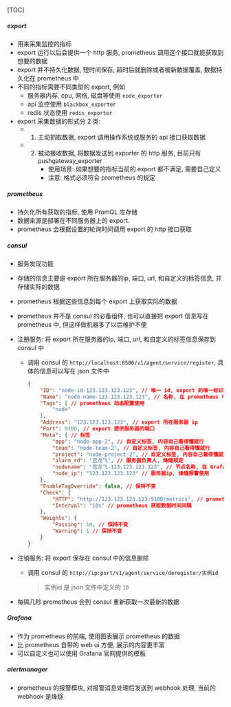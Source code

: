 [TOC]

##### export

- 用来采集监控的指标
- export 运行以后会提供一个 http 服务, prometheus 调用这个接口就能获取到想要的数据
- export 并不持久化数据, 短时间保存, 超时后就删除或者被新数据覆盖, 数据持久化在 prometheus 中
- 不同的指标需要不同类型的 export, 例如
  - 服务器内存, cpu, 网络, 磁盘等使用 `node_exporter`
  - api 监控使用 `blackbox_exporter` 
  - redis 状态使用 `redis_exporter`
- export 采集数据的形式分 2 类:
  - 1. 主动抓取数据, export 调用操作系统或服务的 api 接口获取数据
  - 2. 被动接收数据, 将数据发送到 exporter 的 http 服务, 目前只有 pushgateway_exporter
       - 使用场景: 如果想要的指标当前的 export 都不满足, 需要自己定义
       - 注意: 格式必须符合 prometheus 的规定

##### prometheus

- 持久化所有获取的指标, 使用 PromQL 库存储
- 数据来源是部署在不同服务器上的 export. 
- prometheus 会根据设置的轮询时间调用 export 的 http 接口获取

##### consul

- 服务发现功能

- 存储的信息主要是 export 所在服务器的ip, 端口, url, 和自定义的标签信息, 并存储实际的数据

- prometheus 根据这些信息到每个 export 上获取实际的数据

- prometheus 并不是 consul 的必备组件, 也可以直接把 export 信息写在 prometheus 中, 但这样做机器多了以后维护不便

- 注册服务: 将 export  所在服务器的ip, 端口, url, 和自定义的标签信息保存到 consul 中

  - 调用 consul 的 `http://localhost:8500/v1/agent/service/register`, 具体的信息可以写在 json 文件中

    ```json
    {
        "ID": "node-id-123.123.123.123", // 唯一 id, export 的唯一标识
        "Name": "node-name-123.123.123.123", // 名称, 在 prometheus 中展示
        "Tags": [ // prometheus 动态配置使用
            "node"
        ], 
        "Address": "123.123.123.123", // export 所在服务器 ip
        "Port": 9100, // export 提供服务器的端口
        "Meta": { // 标签
            "app": "node-app-2", // 自定义标签, 内容自己看得懂就行
            "team": "node-team-2", // 自定义标签, 内容自己看得懂就行
            "project": "node-project-2", // 自定义标签, 内容自己看得懂就行
            "alarm_rd": "宫龙飞", // 服务器负责人, 烽燧规定
            "nodename": "宫龙飞-123.123.123.123", // 节点名称, 在 Grafana 中显示服务器负责人
            "node_ip": "123.123.123.123" // 服务器ip, 烽燧报警使用
        }, 
        "EnableTagOverride": false, // 保持不变
        "Check": {
            "HTTP": "http://123.123.123.123:9100/metrics", // prometheus 获取数据 url
            "Interval": "10s" // prometheus 获取数据时间间隔
        }, 
        "Weights": {
            "Passing": 10, // 保持不变
            "Warning": 1 // 保持不变
        }
    }
    ```

- 注销服务: 将 export 保存在 consul 中的信息删除

  - 调用 consul 的 `http://ip:port/v1/agent/service/deregister/实例id`

    > 实例id 是 json 文件中定义的 `ID`

- 每隔几秒 prometheus 会到 consul 重新获取一次最新的数据

##### Grafana

- 作为 prometheus 的前端, 使用图表展示 prometheus 的数据
- 比 prometheus 自带的 web ui 方便, 展示的内容更丰富
- 可以自定义也可以使用 Grafana 官网提供的模板

##### alertmanager

- prometheus 的报警模块, 对报警消息处理后发送到 webhook 处理, 当前的 webhook 是烽燧

